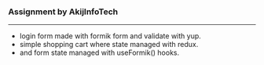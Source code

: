 ### Assignment by AkijInfoTech
_____________________________________________________________

* login form made with formik form and validate with yup.
* simple shopping cart where state managed with redux.
* and form state managed with useFormik() hooks.